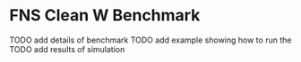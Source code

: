 # FNS Clean W Benchmark

TODO add details of benchmark
TODO add example showing how to run the 
TODO add results of simulation